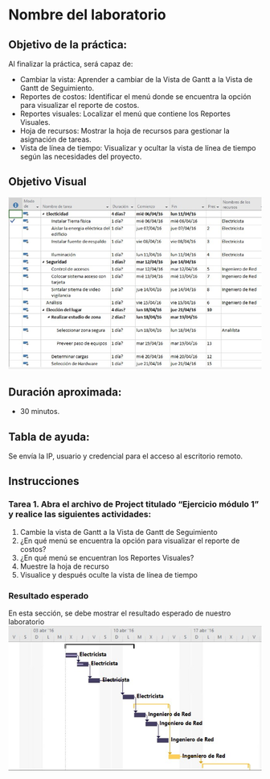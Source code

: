# Nombre del laboratorio 

## Objetivo de la práctica:
Al finalizar la práctica, será capaz de:

- Cambiar la vista: Aprender a cambiar de la Vista de Gantt a la Vista de Gantt de Seguimiento.
- Reportes de costos: Identificar el menú donde se encuentra la opción para visualizar el reporte de costos.
- Reportes visuales: Localizar el menú que contiene los Reportes Visuales.
- Hoja de recursos: Mostrar la hoja de recursos para gestionar la asignación de tareas.
- Vista de línea de tiempo: Visualizar y ocultar la vista de línea de tiempo según las necesidades del proyecto.

## Objetivo Visual 

![diagrama1](../images/1.1.jpg)

## Duración aproximada:
- 30 minutos.

## Tabla de ayuda:
Se envía la IP, usuario y credencial para el acceso al escritorio remoto.

## Instrucciones 
<!-- Proporciona pasos detallados sobre cómo configurar y administrar sistemas, implementar soluciones de software, realizar pruebas de seguridad, o cualquier otro escenario práctico relevante para el campo de la tecnología de la información -->
### Tarea 1. Abra el archivo de Project titulado “Ejercicio módulo 1” y realice las siguientes actividades:
1.	Cambie la vista de Gantt a la Vista de Gantt de Seguimiento
2.	¿En qué menú se encuentra la opción para visualizar el reporte de costos?
3.	¿En qué menú se encuentran los Reportes Visuales?
4.	Muestre la hoja de recurso
5.	Visualice y después oculte la vista de línea de tiempo

### Resultado esperado
En esta sección, se debe mostrar el resultado esperado de nuestro laboratorio
![imagen resultado](../images/1.2.jpg)
